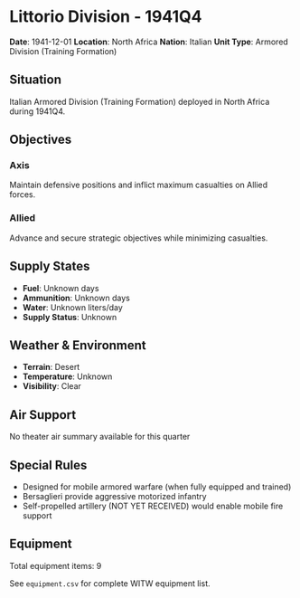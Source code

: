 # Littorio Division - 1941Q4

**Date**: 1941-12-01
**Location**: North Africa
**Nation**: Italian
**Unit Type**: Armored Division (Training Formation)

## Situation

Italian Armored Division (Training Formation) deployed in North Africa during 1941Q4.

## Objectives

### Axis
Maintain defensive positions and inflict maximum casualties on Allied forces.

### Allied
Advance and secure strategic objectives while minimizing casualties.

## Supply States

- **Fuel**: Unknown days
- **Ammunition**: Unknown days
- **Water**: Unknown liters/day
- **Supply Status**: Unknown

## Weather & Environment

- **Terrain**: Desert
- **Temperature**: Unknown
- **Visibility**: Clear

## Air Support

No theater air summary available for this quarter

## Special Rules

- Designed for mobile armored warfare (when fully equipped and trained)
- Bersaglieri provide aggressive motorized infantry
- Self-propelled artillery (NOT YET RECEIVED) would enable mobile fire support

## Equipment

Total equipment items: 9

See `equipment.csv` for complete WITW equipment list.
